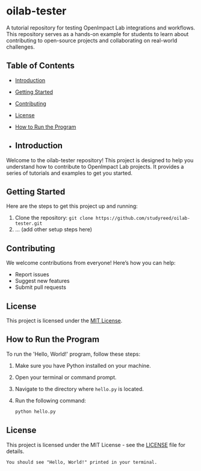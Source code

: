 # oilab-tester
A tutorial repository for testing OpenImpact Lab integrations and workflows. This repository serves as a hands-on example for students to learn about contributing to open-source projects and collaborating on real-world challenges.
## Table of Contents
- [Introduction](#introduction)
- [Getting Started](#getting-started)
- [Contributing](#contributing)
- [License](#license)
- [How to Run the Program](#How-to-Run-the-Program)

- ## Introduction

Welcome to the oilab-tester repository! This project is designed to help you understand how to contribute to OpenImpact Lab projects. It provides a series of tutorials and examples to get you started.

## Getting Started

Here are the steps to get this project up and running:

1.  Clone the repository: `git clone https://github.com/studyreed/oilab-tester.git`
2.  ... (add other setup steps here)

## Contributing

We welcome contributions from everyone! Here’s how you can help:

*   Report issues
*   Suggest new features
*   Submit pull requests

## License

This project is licensed under the [MIT License](LICENSE).

## How to Run the Program

To run the 'Hello, World!' program, follow these steps:

1.  Make sure you have Python installed on your machine.
2.  Open your terminal or command prompt.
3.  Navigate to the directory where `hello.py` is located.
4.  Run the following command:

    ```bash
    python hello.py
    ```


## License

This project is licensed under the MIT License - see the [LICENSE](LICENSE) file for details.

    You should see "Hello, World!" printed in your terminal.
